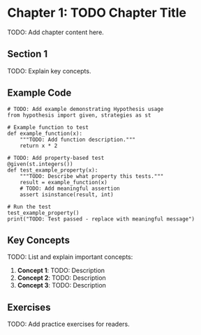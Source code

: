 # Chapter 1: TODO Chapter Title

TODO: Add chapter content here.

## Section 1

TODO: Explain key concepts.

## Example Code

```{code-cell} python
# TODO: Add example demonstrating Hypothesis usage
from hypothesis import given, strategies as st

# Example function to test
def example_function(x):
    """TODO: Add function description."""
    return x * 2

# TODO: Add property-based test
@given(st.integers())
def test_example_property(x):
    """TODO: Describe what property this tests."""
    result = example_function(x)
    # TODO: Add meaningful assertion
    assert isinstance(result, int)

# Run the test
test_example_property()
print("TODO: Test passed - replace with meaningful message")
```

## Key Concepts

TODO: List and explain important concepts:

1. **Concept 1**: TODO: Description
2. **Concept 2**: TODO: Description  
3. **Concept 3**: TODO: Description

## Exercises

TODO: Add practice exercises for readers.